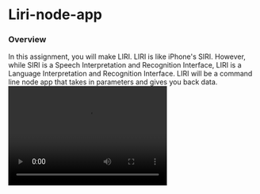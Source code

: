 # Liri-node-app
<h3>Overview</h3> 
In this assignment, you will make LIRI. LIRI is like iPhone's SIRI. However, while SIRI is a Speech Interpretation and Recognition Interface, LIRI is a Language Interpretation and Recognition Interface. LIRI will be a command line node app that takes in parameters and gives you back data.

<video width="320" height="200" controls preload>
       <source src="liriapps-640px.mp4"></source>
       <source src="video.webm"></source>
       </video>
